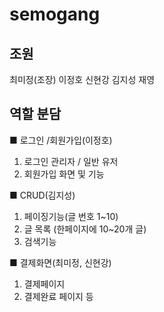 # semogang


## 조원
최미정(조장) 이정호 신현강 김지성 재영
## 역할 분담
■ 로그인 /회원가입(이정호)<br>
1. 로그인 관리자 / 일반 유저<br>
2. 회원가입 화면 및 기능


■ CRUD(김지성)
1. 페이징기능(글 번호 1~10)
2. 글 목록 (한페이지에 10~20개 글)
3. 검색기능


■ 결제화면(최미정, 신현강)<br>
1. 결제페이지<br>
2. 결제완료 페이지 등
